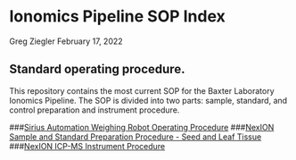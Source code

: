 Ionomics Pipeline SOP Index
================
Greg Ziegler
February 17, 2022

## Standard operating procedure.

This repository contains the most current SOP for the Baxter Laboratory
Ionomics Pipeline. The SOP is divided into two parts: sample, standard,
and control preparation and instrument procedure.

\#\#\#[Sirius Automation Weighing Robot Operating
Procedure](SiriusAutomationWeighingRobotProcedure.html) \#\#\#[NexION
Sample and Standard Preparation Procedure - Seed and Leaf
Tissue](NexIONAnalyticalSampleandStandardsPreparation.html)
\#\#\#[NexION ICP-MS Instrument
Procedure](NexIONInstrumentProcedure.html)

